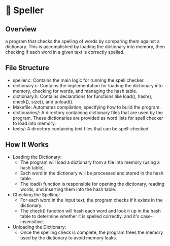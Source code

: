 # 📝 Speller

## Overview
a program that checks the spelling of words by comparing them against a dictionary. This is accomplished by loading the dictionary into memory, then checking if each word in a given text is correctly spelled.

## File Structure

- speller.c: Contains the main logic for running the spell checker.
- dictionary.c: Contains the implementation for loading the dictionary into memory, checking for words, and managing the hash table.
- dictionary.h: Contains declarations for functions like load(), hash(), check(), size(), and unload().
- Makefile: Automates compilation, specifying how to build the program.
- dictionaries/: A directory containing dictionary files that are used by the program. These dictionaries are provided as word lists for spell checker to load into memory.
- texts/: A directory containing text files that can be spell-checked
  
## How It Works

- Loading the Dictionary:
  - The program will load a dictionary from a file into memory (using a hash table).
  - Each word in the dictionary will be processed and stored in the hash table.
  - The load() function is responsible for opening the dictionary, reading words, and inserting them into the hash table.
- Checking the Spelling:
  - For each word in the input text, the program checks if it exists in the dictionary.
  - The check() function will hash each word and look it up in the hash table to determine whether it is spelled correctly. and it's case-insensitive.
- Unloading the Dictionary:
  - Once the spelling check is complete, the program frees the memory used by the dictionary to avoid memory leaks.
